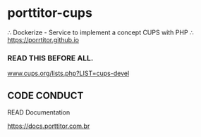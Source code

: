 # porttitor-cups
∴ Dockerize - Service to implement a concept CUPS with PHP ∴ https://porrtitor.github.io

### READ THIS BEFORE ALL.
www.cups.org/lists.php?LIST=cups-devel

## CODE CONDUCT

READ Documentation

https://docs.porttitor.com.br

